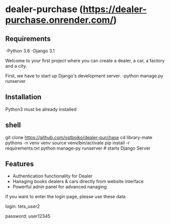 # dealer-purchase (https://dealer-purchase.onrender.com/)

## Requirements
-Python 3.6
-Django 3.1


Welcome to your first project where you can create a dealer, a car, a factory and a city.

First, we have to start up Django's development server.
 -python manage.py runserver

## Installation
Python3 must be already installed

## shell
git clone https://github.com/ostboiko/dealer-purchase
cd library-mate pythons
-n venv venv
source venv/bin/activate pip install -r requirements.txt
python manage-py runserver # starts Django Server

## Features
* Authentication functionality for Dealer
* Hanaging books dealers & cars directly from website interface
* Powerful adnin panel for advanced nanaging

if you want to enter the login page, please use these data

login: tets_user2

password: user12345
